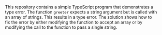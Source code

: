 This repository contains a simple TypeScript program that demonstrates a type error. The function `greeter` expects a string argument but is called with an array of strings. This results in a type error. The solution shows how to fix the error by either modifying the function to accept an array or by modifying the call to the function to pass a single string.